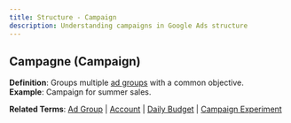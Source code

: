 ```yaml
---
title: Structure - Campaign
description: Understanding campaigns in Google Ads structure
---
```


## Campagne (Campaign)
**Definition**: Groups multiple [ad groups](/structure/ad-group) with a common objective.  
**Example**: Campaign for summer sales.

**Related Terms**: [Ad Group](/structure/ad-group) | [Account](/structure/account) | [Daily Budget](/bidding-budget/daily-budget) | [Campaign Experiment](/optimization/campaign-experiment)